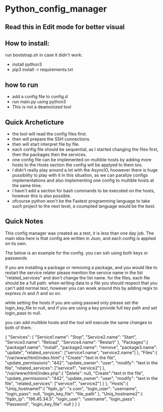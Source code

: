 # Python_config_manager

## Read this in Edit mode for better visual

## How to install:
run bootstrap.sh
in case it didn't work: 
- install python3
- pip3 install -r requirements.txt

## how to run
- add a config file to config.d
- run main.py using python3
- This is not a deamonized tool

## Quick Archeticture
- the tool will read the config files first. 
- then will prepare the SSH connections.
- then will start interpret file by file.
- each config file should be sequential, as I started changing the files first, then the packages then the services.
- one config file can be implemented on multible hosts by adding more hosts to the Hosts section the config will be applyed to them too.
- I didn't really play around a lot with the AsyncIO, hoowever there is huge pussibility to play with it in this situation, as we can paralize configs implementations and also implementing one config to multible hosts at the same time.
- I havn't add a section for bash commands to be executed on the hosts, however this is also possible.
- ofcourse python won't be the Fastest programming language to take such project to the next level, a coumpiled language would be the best.

  
## Quick Notes

This config manager was created as a test, it is less than one day job. 
The main idea here is that config are written in Json, and each config is applied on its own.


The below is an example for the config. 
you can ssh using both keys or passwords

if you are installing a package or removing a package, and you would like to restart the service relater please mention the service name in the list "related_services" and don't change the list name. 
for the files, each file should be a full path.
when writing data to a file you should respect that you can't add normal text, however you can woek around this by adding regix to express /n and /t and so on. 

while setting the hosts if you are using passwd only please set the login_key_file to null, and if you are using a key provide full key path and set login_pass to null.

you can add multible hosts and the tool will execute the same changes to both of them.



{
	"Services": {
		"Service1.name": "Stop",
		"Service2.name": "Start",
		"Service3.name": "Reload",
		"Service4.name": "Restart"
	},
	"Packages":{
		"package1.name": "install",
		"package2.name": "remove",
		"package3.name": "update",
		"related_services": ["service1.name", "service2.name"]
	},
	"Files":{
		"/var/www/html/index.html":{
			"Create":"text in the file",
			"update_permissions": "442",
			"update_owner": "user",
			"modify": "text in the file",
			"related_services": ["service1", "service2"]
		},
		"/var/www/html/index.php":{
			"Delete": null,
			"Create":"text in the file",
			"update_permissions": "442",
			"update_owner": "user",
			"modify": "text in the file",
			"related_services": ["service1", "service2"]
		}
	},
	"Hosts":{
		"Uniq_hostname1":{
			"fqdn_ip": "x.com",
			"login_user": "username",
			"login_pass": null, 
			"login_key_file": "file_path"
		},
    "Uniq_hostname2":{
			"fqdn_ip": "196.45.34.5",
			"login_user": "username",
			"login_pass": "Password", 
			"login_key_file": null
		}
	}
}
